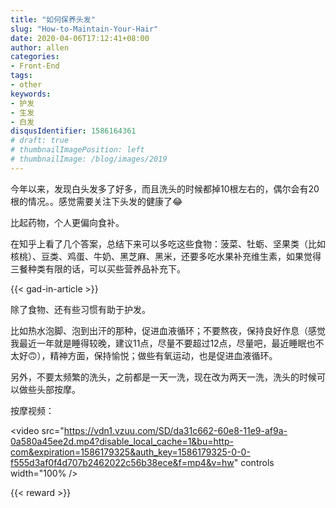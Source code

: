 ```yaml
---
title: "如何保养头发"
slug: "How-to-Maintain-Your-Hair"
date: 2020-04-06T17:12:41+08:00
author: allen
categories:
- Front-End
tags:
- other
keywords:
- 护发
- 生发
- 白发
disqusIdentifier: 1586164361
# draft: true
# thumbnailImagePosition: left
# thumbnailImage: /blog/images/2019
---
```


今年以来，发现白头发多了好多，而且洗头的时候都掉10根左右的，偶尔会有20根的情况。。感觉需要关注下头发的健康了😂

<!--more-->

比起药物，个人更偏向食补。

在知乎上看了几个答案，总结下来可以多吃这些食物：菠菜、牡蛎、坚果类（比如核桃）、豆类、鸡蛋、牛奶、黑芝麻、黑米，还要多吃水果补充维生素，如果觉得三餐种类有限的话，可以买些营养品补充下。


{{< gad-in-article >}}

除了食物、还有些习惯有助于护发。

比如热水泡脚、泡到出汗的那种，促进血液循环；不要熬夜，保持良好作息（感觉我最近一年就是睡得较晚，建议11点，尽量不要超过12点，尽量吧，最近睡眠也不太好🙃），精神方面，保持愉悦；做些有氧运动，也是促进血液循环。

另外，不要太频繁的洗头，之前都是一天一洗，现在改为两天一洗，洗头的时候可以做些头部按摩。

按摩视频：

<video src="https://vdn1.vzuu.com/SD/da31c662-60e8-11e9-af9a-0a580a45ee2d.mp4?disable_local_cache=1&bu=http-com&expiration=1586179325&auth_key=1586179325-0-0-f555d3af0f4d707b2462022c56b38ece&f=mp4&v=hw" controls width="100% />


<!-- {{< embed-caniuse css-placeholder-shown >}} -->
<!-- {{< codepen pen="PKdOpB" user="justforuse" theme="dark">}} -->
<!-- {{< alert warning >}}
xxx
{{< /alert >}} -->
{{< reward >}}

